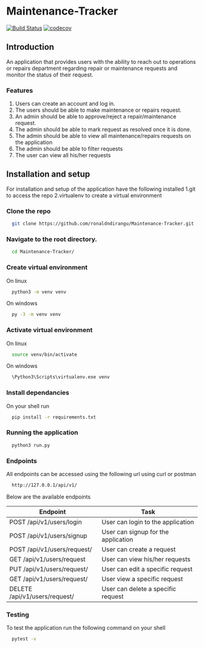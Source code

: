 # Maintenance-Tracker
[![Build Status](https://travis-ci.org/ronaldndirangu/Maintenance-Tracker.svg?branch=develop)](https://travis-ci.org/ronaldndirangu/Maintenance-Tracker)
[![codecov](https://codecov.io/gh/ronaldndirangu/Maintenance-Tracker/branch/develop/graph/badge.svg)](https://codecov.io/gh/ronaldndirangu/Maintenance-Tracker)


## Introduction
An application that provides users with the ability to reach out to operations or repairs department regarding repair or maintenance requests and monitor the status of their request.
### Features
1. Users can create an account and log in.
1. The users should be able to make maintenance or repairs request.
1. An admin should be able to approve/reject a repair/maintenance request.
1. The admin should be able to mark request as resolved once it is done.
1. The admin should be able to view all maintenance/repairs requests on the application
1. The admin should be able to filter requests
1. The user can view all his/her requests
## Installation and setup
For installation and setup of the application have the following installed
1.git to access the repo
2.virtualenv to create a virtual environment
### Clone the repo
```bash
  git clone https://github.com/ronaldndirangu/Maintenance-Tracker.git
```
### Navigate to the root directory.
```bash
  cd Maintenance-Tracker/
```
### Create virtual environment
On linux
```bash
  python3 -m venv venv
```
On windows
```bash
  py -3 -m venv venv
```
### Activate virtual environment
On linux
```bash
  source venv/bin/activate
```
On windows
```bash
  \Python3\Scripts\virtualenv.exe venv
```
### Install dependancies
On your shell run
```bash
  pip install -r requirements.txt
```
### Running the application
```bash
  python3 run.py
```
### Endpoints
All endpoints can be accessed using the following url using curl or postman
```bash
  http://127.0.0.1/api/v1/
```
Below are the available endpoints

Endpoint | Task
------------ | -------------
POST /api/v1/users/login | User can login to the application
POST /api/v1/users/signup | User can signup for the application
POST /api/v1/users/request/ | User can create a request
GET /api/v1/users/request | User can view his/her requests
PUT /api/v1/users/request/<requestid> | User can edit a specific request
GET /api/v1/users/request/<requestid> | User view a specific request
DELETE /api/v1/users/request/<requestid> | User can delete a specific request
  
### Testing
To test the application run the following command on your shell
```bash
  pytest -v
```


